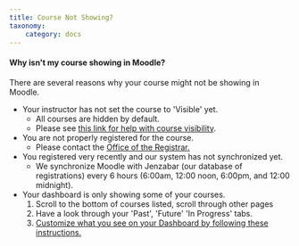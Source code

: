 ```yaml
---
title: Course Not Showing?
taxonomy:
    category: docs
---
```


#### Why isn't my course showing in Moodle?

There are several reasons why your course might not be showing in Moodle.

* Your instructor has not set the course to 'Visible' yet.
  - All courses are hidden by default.
  - Please see [this link for help with course visibility](https://create.twu.ca/help/moodle/faculty/show-hide).
* You are not properly registered for the course.
  * Please contact the [Office of the Registrar.](https://www.twu.ca/academics/office-registrar)
* You registered very recently and our system has not synchronized yet.
  * We synchronize Moodle with Jenzabar \(our database of registrations\) every 6 hours (6:00am, 12:00 noon, 6:00pm, and 12:00 midnight).
* Your dashboard is only showing some of your courses.
  1. Scroll to the bottom of courses listed, scroll through other pages
  2. Have a look through your 'Past', 'Future' 'In Progress' tabs.
  3. [Customize what you see on your Dashboard by following these instructions.](https://create.twu.ca/help/moodle/basics/filtered-course-list)
